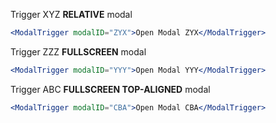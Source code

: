 Trigger XYZ **RELATIVE** modal
```jsx
<ModalTrigger modalID="ZYX">Open Modal ZYX</ModalTrigger>
```

Trigger ZZZ **FULLSCREEN** modal
```jsx
<ModalTrigger modalID="YYY">Open Modal YYY</ModalTrigger>
```

Trigger ABC **FULLSCREEN TOP-ALIGNED** modal
```jsx
<ModalTrigger modalID="CBA">Open Modal CBA</ModalTrigger>
```